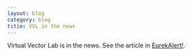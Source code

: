 ```yaml
---
layout: blog
category: blog
titie: VVL in the news
---
```


Virtual Vector Lab is in the news.  See the article in
[EurekAlert!](http://www.eurekalert.org/pub_releases/2014-09/uok-pat092414.php).
